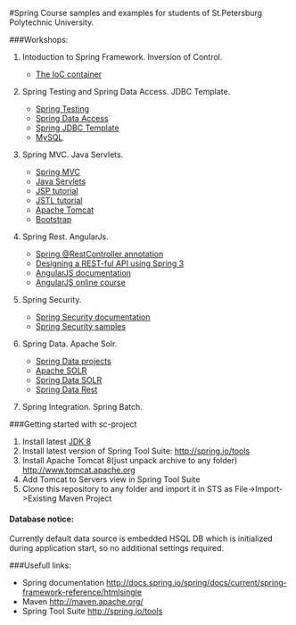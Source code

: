 #Spring Course samples and examples for students of St.Petersburg Polytechnic University.

###Workshops:
1. Intoduction to Spring Framework. Inversion of Control.
    
    * <a href="http://docs.spring.io/spring/docs/current/spring-framework-reference/htmlsingle/#beans">The IoC       container</a>

2. Spring Testing and Spring Data Access. JDBC Template.
      * <a href="http://docs.spring.io/spring/docs/current/spring-framework-reference/htmlsingle/#testing">Spring Testing</a>
      * <a href="http://docs.spring.io/spring/docs/current/spring-framework-reference/htmlsingle/#spring-data-tier">Spring Data Access</a>
      * <a href="http://docs.spring.io/spring/docs/current/spring-framework-reference/htmlsingle/#jdbc">Spring JDBC Template</a>
      * <a href="http://www.mysql.com/">MySQL</a>
      
3. Spring MVC. Java Servlets. 
      * <a href="http://docs.spring.io/spring/docs/current/spring-framework-reference/htmlsingle/#mvc">Spring MVC</a>
      * <a href="http://docs.oracle.com/javaee/6/tutorial/doc/bnafe.html">Java Servlets</a>
      * <a href="http://www.tutorialspoint.com/jsp/jsp_overview.htm">JSP tutorial</a>
      * <a href="http://www.tutorialspoint.com/jsp/jsp_standard_tag_library.htm">JSTL tutorial</a>
      * <a href="http://www.tomcat.apache.org/">Apache Tomcat</a>
      * <a href="http://getbootstrap.com/css/">Bootstrap</a>
      
4. Spring Rest. AngularJs.
      * <a href="http://docs.spring.io/spring/docs/current/spring-framework-reference/htmlsingle/#mvc-ann-restcontroller">Spring @RestController annotation</a>
      * <a href="http://www.youtube.com/watch?v=wylViAqNiRA">Designing a REST-ful API using Spring 3</a>
      * <a href="https://docs.angularjs.org/guide">AngularJS documentation</a>
      * <a href="http://campus.codeschool.com/courses/shaping-up-with-angular-js/contents">AngularJS online course</a>
      
5. Spring Security.
      * <a href="http://docs.spring.io/spring-security/site/docs/3.2.5.RELEASE/reference/htmlsingle/">Spring Security documentation</a>
      * <a href="https://github.com/spring-projects/spring-security/tree/master/samples">Spring Security samples</a>

6. Spring Data. Apache Solr.
      * <a href="http://projects.spring.io/spring-data/">Spring Data projects</a>
      * <a href="http://lucene.apache.org/solr/">Apache SOLR</a>
      * <a href="http://docs.spring.io/spring-data/solr/docs/1.3.1.RELEASE/reference/html/">Spring Data SOLR</a>
      * <a href="http://projects.spring.io/spring-data-rest/">Spring Data Rest</a>

7. Spring Integration. Spring Batch.


###Getting started with sc-project
1. Install latest <a href="http://www.oracle.com/technetwork/java/javase/downloads/jdk8-downloads-2133151.html">JDK 8 </a>
2. Install latest version of Spring Tool Suite: http://spring.io/tools
3. Install Apache Tomcat 8(just unpack archive to any folder) http://www.tomcat.apache.org
4. Add Tomcat to Servers view in Spring Tool Suite  
5. Clone this repository to any folder and import it in STS as File->Import->Existing Maven Project

#### Database notice:
Currently default data source is embedded HSQL DB which is initialized during application start, so no additional settings required.

###Usefull links:
* Spring documentation http://docs.spring.io/spring/docs/current/spring-framework-reference/htmlsingle 
* Maven http://maven.apache.org/
* Spring Tool Suite http://spring.io/tools
